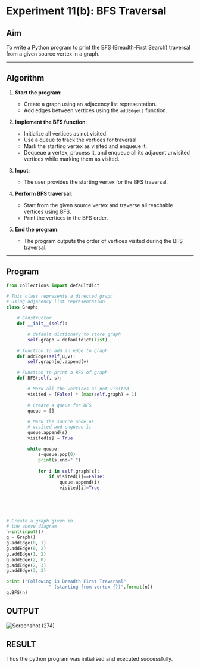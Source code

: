 # Experiment 11(b): BFS Traversal

## Aim
To write a Python program to print the BFS (Breadth-First Search) traversal from a given source vertex in a graph.

---

## Algorithm

1. **Start the program**:
   - Create a graph using an adjacency list representation.
   - Add edges between vertices using the `addEdge()` function.

2. **Implement the BFS function**:
   - Initialize all vertices as not visited.
   - Use a queue to track the vertices for traversal.
   - Mark the starting vertex as visited and enqueue it.
   - Dequeue a vertex, process it, and enqueue all its adjacent unvisited vertices while marking them as visited.

3. **Input**:
   - The user provides the starting vertex for the BFS traversal.

4. **Perform BFS traversal**:
   - Start from the given source vertex and traverse all reachable vertices using BFS.
   - Print the vertices in the BFS order.

5. **End the program**:
   - The program outputs the order of vertices visited during the BFS traversal.

---

## Program

```python
from collections import defaultdict

# This class represents a directed graph
# using adjacency list representation
class Graph:

	# Constructor
	def __init__(self):

		# default dictionary to store graph
		self.graph = defaultdict(list)

	# function to add an edge to graph
	def addEdge(self,u,v):
		self.graph[u].append(v)

	# Function to print a BFS of graph
	def BFS(self, s):

		# Mark all the vertices as not visited
		visited = [False] * (max(self.graph) + 1)

		# Create a queue for BFS
		queue = []

		# Mark the source node as
		# visited and enqueue it
		queue.append(s)
		visited[s] = True

		while queue:
		    s=queue.pop(0)
		    print(s,end=" ")
		    
		    for i in self.graph[s]:
		        if visited[i]==False:
		            queue.append(i)
		            visited[i]=True
		
		
		
		

# Create a graph given in
# the above diagram
n=int(input())
g = Graph()
g.addEdge(0, 1)
g.addEdge(0, 2)
g.addEdge(1, 2)
g.addEdge(2, 0)
g.addEdge(2, 3)
g.addEdge(3, 3)

print ("Following is Breadth First Traversal"
				" (starting from vertex {})".format(n))
g.BFS(n)

```

## OUTPUT
![Screenshot (274)](https://github.com/user-attachments/assets/968bac56-37a8-4595-b8bb-ac598b276693)


## RESULT
Thus the python program was initialised and executed successfully.
